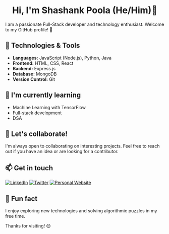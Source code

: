 <div align="center">

#  Hi, I'm Shashank Poola (He/Him)👋
</div>

I am a passionate Full-Stack developer and technology enthusiast. Welcome to my GitHub profile! 🚀

## 🔧 Technologies & Tools

- **Languages:** JavaScript (Node.js), Python, Java
- **Frontend:** HTML, CSS, React
- **Backend:** Express.js
- **Database:** MongoDB
- **Version Control:** Git

## 🌱 I'm currently learning

- Machine Learning with TensorFlow
- Full-stack development
- DSA

## 👯 Let's collaborate!

I'm always open to collaborating on interesting projects. Feel free to reach out if you have an idea or are looking for a contributor.

## 📫 Get in touch

[![LinkedIn](https://img.shields.io/badge/LinkedIn-Connect-blue?style=social&logo=linkedin)](https://www.linkedin.com/in/shashank-poola/)
[![Twitter](https://img.shields.io/badge/Twitter-Follow-blue?style=social&logo=twitter)](https://twitter.com/ShashankPoola)
[![Personal Website](https://img.shields.io/badge/Website-Visit-green?style=social&logo=google-chrome)](https://www.shashankpoola.me)

## 🌟 Fun fact

I enjoy exploring new technologies and solving algorithmic puzzles in my free time.

Thanks for visiting! 😊

</div>


